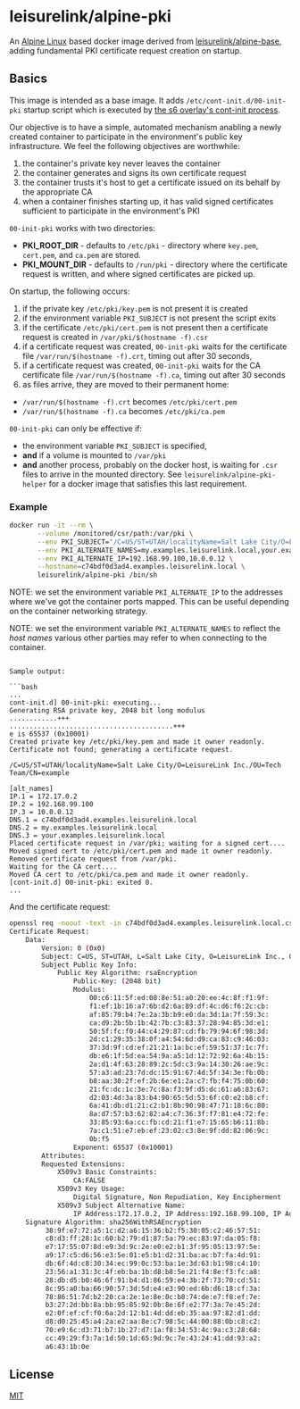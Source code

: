 # leisurelink/alpine-pki

An [Alpine Linux](https://alpinelinux.org/) based docker image derived from [leisurelink/alpine-base](https://github.com/LeisureLink/alpine-base), adding fundamental PKI certificate request creation on startup.

## Basics

This image is intended as a base image. It adds `/etc/cont-init.d/00-init-pki` startup script which is executed by [the s6 overlay's cont-init process](https://github.com/just-containers/s6-overlay).

Our objective is to have a simple, automated mechanism anabling a newly created container to participate in the environment's public key infrastructure. We feel the following objectives are worthwhile:

1. the container's private key never leaves the container
2. the container generates and signs its own certificate request
3. the container trusts it's host to get a certificate issued on its behalf by the appropriate CA
4. when a container finishes starting up, it has valid signed certificates sufficient to participate in the environment's PKI


`00-init-pki` works with two directories:
* **PKI_ROOT_DIR**  - defaults to `/etc/pki` - directory where `key.pem`, `cert.pem`, and `ca.pem` are stored.
* **PKI_MOUNT_DIR** - defaults to `/run/pki` - directory where the certificate request is written, and where signed certificates are picked up.

On startup, the following occurs:

1. if the private key `/etc/pki/key.pem` is not present it is created
2. if the environment variable `PKI_SUBJECT` is not present the script exits
3. if the certificate `/etc/pki/cert.pem` is not present then a certificate request is created in `/var/pki/$(hostname -f).csr`
4. if a certificate request was created, `00-init-pki` waits for the certificate file `/var/run/$(hostname -f).crt`, timing out after 30 seconds,
5. if a certificate request was created, `00-init-pki` waits for the CA certificate file `/var/run/$(hostname -f).ca`, timing out after 30 seconds
6. as files arrive, they are moved to their permanent home:
  * `/var/run/$(hostname -f).crt` becomes `/etc/pki/cert.pem`
  * `/var/run/$(hostname -f).ca` becomes `/etc/pki/ca.pem`

`00-init-pki` can only be effective if:
* the environment variable `PKI_SUBJECT` is specified,
* **and** if a volume is mounted to `/var/pki`
* **and** another process, probably on the docker host, is waiting for `.csr` files to arrive in the mounted directory. See `leisurelink/alpine-pki-helper` for a docker image that satisfies this last requirement.


### Example

```bash
docker run -it --rm \
       --volume /monitored/csr/path:/var/pki \
       --env PKI_SUBJECT="/C=US/ST=UTAH/localityName=Salt Lake City/O=LeisureLink Inc./OU=Tech Team/CN=example" \
       --env PKI_ALTERNATE_NAMES=my.examples.leisurelink.local,your.examples.leisurelink.local \
       --env PKI_ALTERNATE_IP=192.168.99.100,10.0.0.12 \
       --hostname=c74bdf0d3ad4.examples.leisurelink.local \
       leisurelink/alpine-pki /bin/sh
```

NOTE: we set the environment variable `PKI_ALTERNATE_IP` to the addresses where we've got the container ports mapped. This can be useful depending on the container networking strategy.

NOTE: we set the environment variable `PKI_ALTERNATE_NAMES` to reflect the _host names_ various other parties may refer to when connecting to the container.
```

Sample output:

```bash
...
cont-init.d] 00-init-pki: executing...
Generating RSA private key, 2048 bit long modulus
............+++
.........................................+++
e is 65537 (0x10001)
Created private key /etc/pki/key.pem and made it owner readonly.
Certificate not found; generating a certificate request.

/C=US/ST=UTAH/localityName=Salt Lake City/O=LeisureLink Inc./OU=Tech Team/CN=example

[alt_names]
IP.1 = 172.17.0.2
IP.2 = 192.168.99.100
IP.3 = 10.0.0.12
DNS.1 = c74bdf0d3ad4.examples.leisurelink.local
DNS.2 = my.examples.leisurelink.local
DNS.3 = your.examples.leisurelink.local
Placed certificate request in /var/pki; waiting for a signed cert....
Moved signed cert to /etc/pki/cert.pem and made it owner readonly.
Removed certificate request from /var/pki.
Waiting for the CA cert....
Moved CA cert to /etc/pki/ca.pem and made it owner readonly.
[cont-init.d] 00-init-pki: exited 0.
...
```

And the certificate request:

```bash
openssl req -noout -text -in c74bdf0d3ad4.examples.leisurelink.local.csr
Certificate Request:
    Data:
        Version: 0 (0x0)
        Subject: C=US, ST=UTAH, L=Salt Lake City, O=LeisureLink Inc., OU=Tech Team, CN=example
        Subject Public Key Info:
            Public Key Algorithm: rsaEncryption
                Public-Key: (2048 bit)
                Modulus:
                    00:c6:11:5f:ed:08:8e:51:a0:20:ee:4c:8f:f1:9f:
                    f1:ef:1b:16:a7:6b:d2:6a:89:df:4c:d6:f6:2c:cb:
                    af:85:79:b4:7e:2a:3b:b9:e0:da:3d:1a:7f:59:3c:
                    ca:d9:2b:5b:1b:42:7b:c3:83:37:28:94:85:3d:e1:
                    50:5f:fc:f0:44:c4:29:87:cd:fb:79:94:6f:98:3d:
                    2d:c1:29:35:38:0f:a4:54:6d:d9:ca:83:c9:46:03:
                    37:3d:9f:cd:ef:21:21:1a:bc:ef:59:51:37:1c:7f:
                    db:e6:1f:5d:ea:54:9a:a5:1d:12:72:92:6a:4b:15:
                    2a:d1:4f:63:28:89:2c:5d:c3:9a:14:30:26:ae:9c:
                    57:a3:ad:23:7d:dc:15:91:67:4d:5f:34:3e:fb:0b:
                    b8:aa:30:2f:ef:2b:6e:e1:2a:c7:fb:f4:75:0b:60:
                    21:fc:dc:1c:3e:7c:8a:f3:9f:d5:dc:61:a6:83:67:
                    d2:03:4d:3a:83:b4:90:65:5d:53:6f:c0:e2:b8:cf:
                    6a:41:db:d1:21:c2:b1:8b:90:98:47:71:18:6c:80:
                    8a:d7:57:b3:62:82:a4:c7:36:3f:f7:81:e4:72:fe:
                    33:85:93:6a:cc:fb:cd:21:f1:e7:15:65:b6:11:8b:
                    7a:c1:51:e7:eb:ef:23:02:c3:8e:9f:dd:82:06:9c:
                    0b:f5
                Exponent: 65537 (0x10001)
        Attributes:
        Requested Extensions:
            X509v3 Basic Constraints:
                CA:FALSE
            X509v3 Key Usage:
                Digital Signature, Non Repudiation, Key Encipherment
            X509v3 Subject Alternative Name:
                IP Address:172.17.0.2, IP Address:192.168.99.100, IP Address:10.0.0.12, DNS:c74bdf0d3ad4.examples.leisurelink.local, DNS:my.examples.leisurelink.local, DNS:your.examples.leisurelink.local
    Signature Algorithm: sha256WithRSAEncryption
         38:9f:e7:72:a5:1c:d2:a6:15:36:b2:f5:30:05:c2:46:57:51:
         c8:d3:ff:28:1c:60:b2:79:d1:87:5a:79:ec:83:97:da:05:f8:
         e7:17:55:07:8d:e9:3d:9c:2e:e0:e2:b1:3f:95:05:13:97:5e:
         a9:17:c5:d6:56:e3:5e:01:e5:b1:d2:31:ba:ac:b7:fa:4d:91:
         db:6f:4d:c8:30:34:ec:99:0c:53:ba:1e:3d:63:b1:98:c4:10:
         23:56:a1:31:3c:4f:eb:ba:1b:d8:b8:5e:21:f4:8e:f3:fc:a8:
         28:db:d5:b0:46:6f:91:b4:d1:86:59:e4:3b:2f:73:70:cd:51:
         8c:95:a0:ba:66:90:57:3d:5d:e4:e3:90:ed:6b:d6:18:cf:3a:
         78:86:51:7d:b2:20:ca:2e:1e:8e:0c:b8:74:de:e7:f8:ef:7e:
         b3:27:2d:bb:8a:bb:95:85:92:0b:8e:6f:e2:77:3a:7e:45:2d:
         e2:0f:ef:cf:f0:6a:2d:12:b1:4d:dd:eb:35:aa:97:82:d1:dd:
         d8:d0:25:45:a4:2a:e2:aa:8e:c7:98:5c:44:00:88:0b:c8:c2:
         70:e9:6c:d3:71:b7:1b:27:d7:1a:f8:34:53:4c:9a:c3:28:68:
         cc:49:29:f3:7a:1d:50:1d:65:9d:9c:7e:43:24:41:dd:93:a2:
         a6:43:1b:0e
```

## License

[MIT](https://github.com/LeisureLink/alpine-pki/blob/master/LICENSE)
